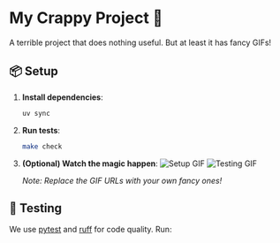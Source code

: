 # My Crappy Project 🐍

A terrible project that does nothing useful. But at least it has fancy GIFs!

## 📦 Setup

1. **Install dependencies**:
   ```bash
   uv sync
   ```

2. **Run tests**:
   ```bash
   make check
   ```

3. **(Optional) Watch the magic happen**:
   ![Setup GIF](https://media.giphy.com/media/ABC123/giphy.gif)
   ![Testing GIF](https://media.giphy.com/media/DEF456/giphy.gif)

   *Note: Replace the GIF URLs with your own fancy ones!*

## 🧪 Testing

We use [pytest](https://pytest.org/) and [ruff](https://ruff.rs/) for code quality. Run:
